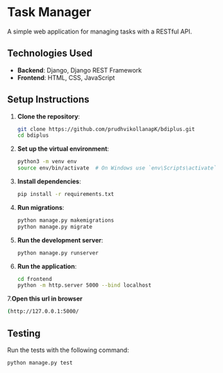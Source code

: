 # Task Manager

A simple web application for managing tasks with a RESTful API.

## Technologies Used

- **Backend**: Django, Django REST Framework
- **Frontend**: HTML, CSS, JavaScript

## Setup Instructions

1. **Clone the repository**:
    ```bash
    git clone https://github.com/prudhvikollanapK/bdiplus.git
    cd bdiplus
    ```

2. **Set up the virtual environment**:
    ```bash
    python3 -m venv env
    source env/bin/activate  # On Windows use `env\Scripts\activate`
    ```

3. **Install dependencies**:
    ```bash
    pip install -r requirements.txt
    ```

4. **Run migrations**:
    ```bash
    python manage.py makemigrations
    python manage.py migrate
    ```

5. **Run the development server**:
    ```bash
    python manage.py runserver
    ```

6. **Run the application**:
    ```bash
    cd frontend
    python -m http.server 5000 --bind localhost
    ```

7.**Open this url in browser**
  ```bash
(http://127.0.0.1:5000/
```


## Testing

Run the tests with the following command:

```bash
python manage.py test
